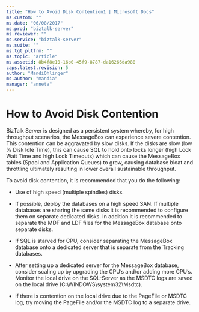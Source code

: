 ```yaml
---
title: "How to Avoid Disk Contention1 | Microsoft Docs"
ms.custom: ""
ms.date: "06/08/2017"
ms.prod: "biztalk-server"
ms.reviewer: ""
ms.service: "biztalk-server"
ms.suite: ""
ms.tgt_pltfrm: ""
ms.topic: "article"
ms.assetid: 8b4f8e10-16b0-45f9-8787-da16266da980
caps.latest.revision: 5
author: "MandiOhlinger"
ms.author: "mandia"
manager: "anneta"
---
```

# How to Avoid Disk Contention
BizTalk Server is designed as a persistent system whereby, for high throughput scenarios, the MessageBox can experience severe contention. This contention can be aggravated by slow disks. If the disks are slow (low % Disk Idle Time), this can cause SQL to hold onto locks longer (high Lock Wait Time and high Lock Timeouts) which can cause the MessageBox tables (Spool and Application Queues) to grow, causing database bloat and throttling ultimately resulting in lower overall sustainable throughput.  
  
 To avoid disk contention, it is recommended that you do the following:  
  
-   Use of high speed (multiple spindles) disks.  
  
-   If possible, deploy the databases on a high speed SAN. If multiple databases are sharing the same disks it is recommended to configure them on separate dedicated disks. In addition it is recommended to separate the MDF and LDF files for the MessageBox database onto separate disks.  
  
-   If SQL is starved for CPU, consider separating the MessageBox database onto a dedicated server that is separate from the Tracking databases.  
  
-   After setting up a dedicated server for the MessageBox database, consider scaling up by upgrading the CPU’s and/or adding more CPU’s. Monitor the local drive on the SQL-Server as the MSDTC logs are saved on the local drive (C:\WINDOWS\system32\Msdtc).  
  
-   If there is contention on the local drive due to the PageFile or MSDTC log, try moving the PageFile and/or the MSDTC log to a separate drive.